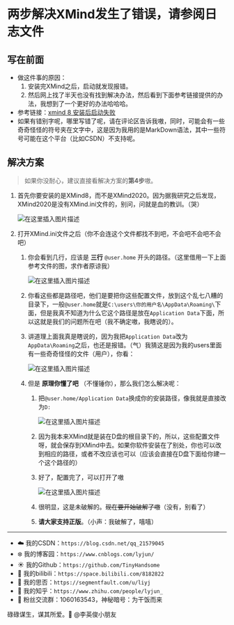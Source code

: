 # 两步解决XMind发生了错误，请参阅日志文件

## 写在前面

- 做这件事的原因：
  1. 安装完XMind之后，启动就发现报错。
  2. 然后网上找了半天也没有找到解决办法，然后看到下面参考链接提供的办法，我想到了一个更好的办法哈哈哈。
- 参考链接：[xmind 8 安装后启动失败](https://www.cnblogs.com/wxdestiny/p/10618531.html)
- 如果有错别字呢，哪里写错了呢，请在评论区告诉我嗷，同时，可能会有一些奇奇怪怪的符号夹在文字中，这是因为我用的是MarkDown语法，其中一些符号可能在这个平台（比如CSDN）不支持呢。

## 解决方案

> 如果你没耐心，建议直接看解决方案的**第4步**嗷。

1. 首先你要安装的是XMind8，而不是XMind2020。因为据我研究之后发现，XMind2020是没有XMind.ini文件的，别问，问就是血的教训。（哭）

   ![在这里插入图片描述](https://img-blog.csdnimg.cn/20201220102645117.png?x-oss-process=image/watermark,type_ZmFuZ3poZW5naGVpdGk,shadow_10,text_aHR0cHM6Ly9ibG9nLmNzZG4ubmV0L3FxXzIxNTc5MDQ1,size_16,color_FFFFFF,t_70)

2. 打开XMind.ini文件之后（你不会连这个文件都找不到吧，不会吧不会吧不会吧）

   1. 你会看到几行，应该是 **三行** `@user.home` 开头的路径。（这里借用一下上面参考文件的图，求作者原谅我）

      ![在这里插入图片描述](https://img-blog.csdnimg.cn/20201220103039720.png?x-oss-process=image/watermark,type_ZmFuZ3poZW5naGVpdGk,shadow_10,text_aHR0cHM6Ly9ibG9nLmNzZG4ubmV0L3FxXzIxNTc5MDQ1,size_16,color_FFFFFF,t_70)

   2. 你看这些都是路径吧，他们是要把你这些配置文件，放到这个乱七八糟的目录下，一般`@user.home`就是`C:\users\你的用户名\AppData\Roaming\`下面，但是我真不知道为什么它这个路径是放在`Application Data`下面，所以这就是我们的问题所在吧（我不确定嗷，我瞎说的）。

   3. 讲道理上面我真是瞎说的，因为我把`Application Data`改为`AppData\Roaming`之后，也还是报错。（气）我猜这是因为我的users里面有一些奇奇怪怪的文件（用户），你看：

      ![在这里插入图片描述](https://img-blog.csdnimg.cn/20201220103505329.png?x-oss-process=image/watermark,type_ZmFuZ3poZW5naGVpdGk,shadow_10,text_aHR0cHM6Ly9ibG9nLmNzZG4ubmV0L3FxXzIxNTc5MDQ1,size_16,color_FFFFFF,t_70)

   4. 但是 **原理你懂了吧** （不懂锤你），那么我们怎么解决呢：

      1. 把`@user.home/Application Data`换成你的安装路径，像我就是直接改为`D:`

         ![在这里插入图片描述](https://img-blog.csdnimg.cn/20201220104845825.png?x-oss-process=image/watermark,type_ZmFuZ3poZW5naGVpdGk,shadow_10,text_aHR0cHM6Ly9ibG9nLmNzZG4ubmV0L3FxXzIxNTc5MDQ1,size_16,color_FFFFFF,t_70)

      2. 因为我本来XMind就是装在D盘的根目录下的，所以，这些配置文件呀，就会保存到XMind中去。如果你软件安装在了别处，你也可以改到相应的路径，或者不改应该也可以（应该会直接在D盘下面给你建一个这个路径的）

      3. 好了，配置完了，可以打开了嗷

         ![在这里插入图片描述](https://img-blog.csdnimg.cn/20201220104856619.png?x-oss-process=image/watermark,type_ZmFuZ3poZW5naGVpdGk,shadow_10,text_aHR0cHM6Ly9ibG9nLmNzZG4ubmV0L3FxXzIxNTc5MDQ1,size_16,color_FFFFFF,t_70)

      4. 很明显，这是未破解的。~~现在要开始破解了嗷~~（没有，别看了）

      5. **请大家支持正版**。（小声：我破解了，嘻嘻）

------


- :cloud: 我的CSDN：`https://blog.csdn.net/qq_21579045`
- :snowflake: 我的博客园：`https://www.cnblogs.com/lyjun/`
- :sunny: 我的Github：`https://github.com/TinyHandsome`
- :rainbow: 我的bilibili：`https://space.bilibili.com/8182822`
- :avocado: 我的思否：`https://segmentfault.com/u/liyj`
- :tomato: 我的知乎：`https://www.zhihu.com/people/lyjun_`
- :penguin: 粉丝交流群：1060163543，神秘暗号：为干饭而来

碌碌谋生，谋其所爱。:ocean:              @李英俊小朋友
